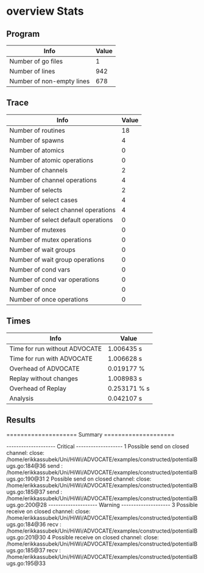 # overview Stats

## Program
| Info | Value |
| - | - |
| Number of go files | 1 |
| Number of lines | 942 |
| Number of non-empty lines | 678 |


## Trace
| Info | Value |
| - | - |
| Number of routines | 18 |
| Number of spawns | 4 |
| Number of atomics | 0 |
| Number of atomic operations | 0 |
| Number of channels | 2 |
| Number of channel operations | 4 |
| Number of selects | 2 |
| Number of select cases | 4 |
| Number of select channel operations | 4 |
| Number of select default operations | 0 |
| Number of mutexes | 0 |
| Number of mutex operations | 0 |
| Number of wait groups | 0 |
| Number of wait group operations | 0 |
| Number of cond vars | 0 |
| Number of cond var operations | 0 |
| Number of once | 0| 
| Number of once operations | 0 |


## Times
| Info | Value |
| - | - |
| Time for run without ADVOCATE | 1.006435 s |
| Time for run with ADVOCATE | 1.006628 s |
| Overhead of ADVOCATE | 0.019177 % |
| Replay without changes | 1.008983 s |
| Overhead of Replay | 0.253171 % s |
| Analysis | 0.042107 s |


## Results
==================== Summary ====================

-------------------- Critical -------------------
1 Possible send on closed channel:
	close: /home/erikkassubek/Uni/HiWi/ADVOCATE/examples/constructed/potentialBugs.go:184@36
	send : /home/erikkassubek/Uni/HiWi/ADVOCATE/examples/constructed/potentialBugs.go:190@31
2 Possible send on closed channel:
	close: /home/erikkassubek/Uni/HiWi/ADVOCATE/examples/constructed/potentialBugs.go:185@37
	send : /home/erikkassubek/Uni/HiWi/ADVOCATE/examples/constructed/potentialBugs.go:200@28
-------------------- Warning --------------------
3 Possible receive on closed channel:
	close: /home/erikkassubek/Uni/HiWi/ADVOCATE/examples/constructed/potentialBugs.go:184@36
	recv : /home/erikkassubek/Uni/HiWi/ADVOCATE/examples/constructed/potentialBugs.go:201@30
4 Possible receive on closed channel:
	close: /home/erikkassubek/Uni/HiWi/ADVOCATE/examples/constructed/potentialBugs.go:185@37
	recv : /home/erikkassubek/Uni/HiWi/ADVOCATE/examples/constructed/potentialBugs.go:195@33
